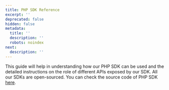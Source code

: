 ```yaml
---
title: PHP SDK Reference
excerpt: ''
deprecated: false
hidden: false
metadata:
  title: ''
  description: ''
  robots: noindex
next:
  description: ''
---
```

This guide will help in understanding how our PHP SDK can be used and the detailed instructions on the role of different APIs exposed by our SDK. All our SDKs are open-sourced. You can check the source code of PHP SDK [here](https://github.com/wingify/vwo-php-sdk).